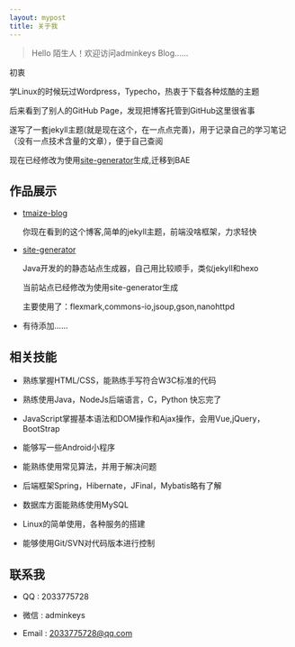 ```yaml
---
layout: mypost
title: 关于我
---
```


> Hello 陌生人！欢迎访问adminkeys Blog......

初衷

学Linux的时候玩过Wordpress，Typecho，热衷于下载各种炫酷的主题

后来看到了别人的GitHub Page，发现把博客托管到GitHub这里很省事

遂写了一套jekyll主题(就是现在这个，在一点点完善)，用于记录自己的学习笔记（没有一点技术含量的文章），便于自己查阅

现在已经修改为使用[site-generator](https://github.com/tmaize/site-generator)生成,迁移到BAE

## 作品展示

+ [tmaize-blog](https://github.com/tmaize/tmaize-blog)

    你现在看到的这个博客,简单的jekyll主题，前端没啥框架，力求轻快

+ [site-generator](https://github.com/tmaize/site-generator)

    Java开发的的静态站点生成器，自己用比较顺手，类似jekyll和hexo

    当前站点已经修改为使用site-generator生成

    主要使用了：flexmark,commons-io,jsoup,gson,nanohttpd

+ 有待添加......

## 相关技能

+ 熟练掌握HTML/CSS，能熟练手写符合W3C标准的代码

+ 熟练使用Java，NodeJs后端语言，C，Python 快忘完了

+ JavaScript掌握基本语法和DOM操作和Ajax操作，会用Vue,jQuery，BootStrap

+ 能够写一些Android小程序

+ 能熟练使用常见算法，并用于解决问题

+ 后端框架Spring，Hibernate，JFinal，Mybatis略有了解

+ 数据库方面能熟练使用MySQL

+ Linux的简单使用，各种服务的搭建

+ 能够使用Git/SVN对代码版本进行控制

## 联系我

+ QQ : 2033775728

+ 微信 : adminkeys

+ Email : [2033775728@qq.com](https://mail.qq.com/cgi-bin/frame_html?sid=rNxhGu6gU2umdw5V&r=71ef021c2b91a186b4cf2258a4af9f53)
